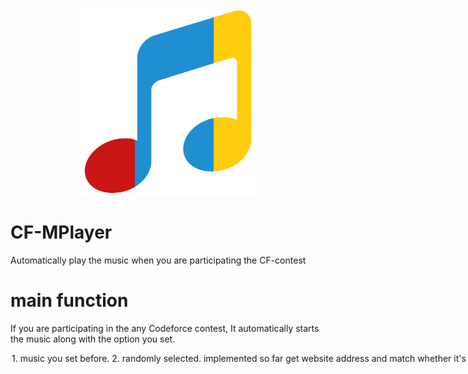 <p align = "center">
  <img src = "https://github.com/surung9898/CF-MPlayer/blob/master/icon.png" weight=300 height=300 title="CF-MPlayer Icon"></img>
</p>

# CF-MPlayer
Automatically play the music when you are participating the CF-contest

# main function
If you are participating in the any Codeforce contest, It automatically starts the music along with the option you set.

<Option>
1. music you set before.
2. randomly selected.

# implemented so far
- get website address and match whether it's codeforce. 
- if it is, then get pathname and match whether it's contest
- if it is, then get contest status by getting class name 'contest-state-phase'.

# TODO
- so many things
